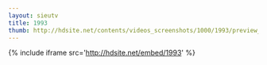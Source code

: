 ```yaml
---
layout: sieutv
title: 1993
thumb: http://hdsite.net/contents/videos_screenshots/1000/1993/preview_360p.mp4.jpg
---
```

{% include iframe src='http://hdsite.net/embed/1993' %}
 

